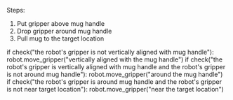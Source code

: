 

Steps:
1. Put gripper above mug handle
2. Drop gripper around mug handle
3. Pull mug to the target location

if check("the robot's gripper is not vertically aligned with mug handle"):
    robot.move_gripper("vertically aligned with the mug handle")
if check("the robot's gripper is vertically aligned with mug handle and the robot's gripper is not around mug handle"):
    robot.move_gripper("around the mug handle")
if check("the robot's gripper is around mug handle and the robot's gripper is not near target location"):
    robot.move_gripper("near the target location")